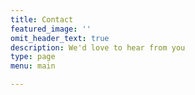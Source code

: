 ```yaml
---
title: Contact
featured_image: ''
omit_header_text: true
description: We'd love to hear from you
type: page
menu: main

---
```


